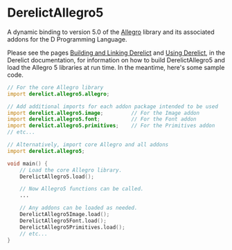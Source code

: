 DerelictAllegro5
================

A dynamic binding to version 5.0 of the [Allegro][1] library and its associated addons for the D Programming Language.

Please see the pages [Building and Linking Derelict][2] and [Using Derelict][3], in the Derelict documentation, for information on how to build DerelictAllegro5 and load the Allegro 5 libraries at run time. In the meantime, here's some sample code.

```D
// For the core Allegro library
import derelict.allegro5.allegro;

// Add additional imports for each addon package intended to be used
import derelict.allegro5.image;         // For the Image addon
import derelict.allegro5.font;          // For the Font addon
import derelict.allegro5.primitives;    // For the Primitives addon
// etc...

// Alternatively, import core Allegro and all addons
import derelict.allegro5;

void main() {
    // Load the core Allegro library.
    DerelictAllegro5.load();

    // Now Allegro5 functions can be called.
    ...

    // Any addons can be loaded as needed.
    DerelictAllegro5Image.load();
    DerelictAllegro5Font.load();
    DerelictAllegro5Primitives.load();
    // etc...
}
```

[1]: http://alleg.sourceforge.net/
[2]: http://derelictorg.github.io/compiling.html
[3]: http://derelictorg.github.io/using.html
